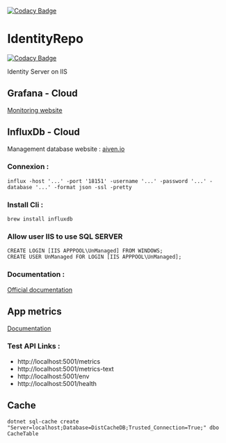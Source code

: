 [![Codacy Badge](https://api.codacy.com/project/badge/Grade/9eb9657575d24055bd2af5f5657a2b20)](https://www.codacy.com/app/sadri-fertani/IdentityRepo?utm_source=github.com&amp;utm_medium=referral&amp;utm_content=sadri-fertani/IdentityRepo&amp;utm_campaign=Badge_Grade)

# IdentityRepo

[![Codacy Badge](https://api.codacy.com/project/badge/Grade/65920d430cb440cb9d2ea0d752cf5d9f)](https://app.codacy.com/app/sadri-fertani/IdentityRepo?utm_source=github.com&utm_medium=referral&utm_content=sadri-fertani/IdentityRepo&utm_campaign=Badge_Grade_Settings)

Identity Server on IIS

## Grafana - Cloud
[Monitoring website](https://fertani.grafana.net)

## InfluxDb - Cloud
Management database website : [aiven.io](https://console.aiven.io/project/cedric-6b9c/services)

### Connexion :
```
influx -host '...' -port '18151' -username '...' -password '...' -database '...' -format json -ssl -pretty
```

### Install Cli :
```
brew install influxdb
```

### Allow user IIS to use SQL SERVER

```
CREATE LOGIN [IIS APPPOOL\UnManaged] FROM WINDOWS;
CREATE USER UnManaged FOR LOGIN [IIS APPPOOL\UnManaged];
```

### Documentation :
[Official documentation](https://docs.influxdb.com/influxdb/v1.7/tools/shell)

## App metrics
[Documentation](https://www.app-metrics.io)

### Test API Links :
* http://localhost:5001/metrics
* http://localhost:5001/metrics-text
* http://localhost:5001/env
* http://localhost:5001/health

## Cache
```
dotnet sql-cache create "Server=localhost;Database=DistCacheDB;Trusted_Connection=True;" dbo CacheTable
```